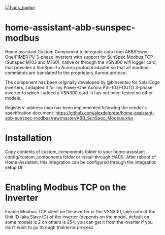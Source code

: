 [![hacs_badge](https://img.shields.io/badge/HACS-Default-orange.svg)](https://github.com/custom-components/hacs)

# home-assistant-abb-sunspec-modbus
Home assistant Custom Component to integrate data from ABB/Power-One/FIMER PV 3-phase Inverters with support for SunSpec Modbus TCP (Sunspec M103 and M160), native or through the VSN300 wifi logger card, that provides a SunSpec to Aurora protocol adapter so that all modbus commands are translated to the proprietary Aurora protocol.

The component has been originally developed by @binsentsu for SolarEdge inverters, I adapted it for my Power-One Aurora PVI-10.0-OUTD 3-phase inverter to which I added a VSN300 card. It has not been tested on other models.

Registers' address map has been implemented following the vendor's specification document: https://github.com/alexdelprete/home-assistant-abb-sunspec-modbus/raw/master/ABB_SunSpec_Modbus.xlsx

# Installation
Copy contents of custom_components folder to your home-assistant config/custom_components folder or install through HACS.
After reboot of Home-Assistant, this integration can be configured through the integration setup UI

# Enabling Modbus TCP on the Inverter
Enable Modbus TCP client on the inverter or the VSN300, take note of the Unit ID (aka Slave ID) of the inverter (depends on the model, default on some models is 2 on others is 254, you can get it from the inverter if you don't want to go through trial/error process.

